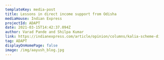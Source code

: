 ```yaml
---
templateKey: media-post
title: Lessons in direct income support from Odisha
mediaHouse: Indian Express
projectId: ADAPT
date: 2021-03-15T14:42:37.094Z
author: Varad Pande and Shilpa Kumar
link: https://indianexpress.com/article/opinion/columns/kalia-scheme-direct-income-support-odisha-welfare-7228320/
tag: ADAPT
displayOnHomePage: false
image: /img/aayush_blog.jpg
---
```

